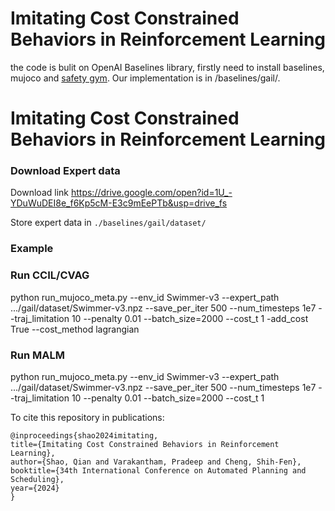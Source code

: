 # Imitating Cost Constrained Behaviors in Reinforcement Learning
the code is bulit on  OpenAI Baselines library, firstly need to install baselines, mujoco and [safety gym](https://github.com/openai/safety-gym).
Our implementation is in /baselines/gail/. 

#  Imitating Cost Constrained Behaviors in Reinforcement Learning

###  Download Expert data 
Download link https://drive.google.com/open?id=1U_-YDuWuDEI8e_f6Kp5cM-E3c9mEePTb&usp=drive_fs

Store expert data in `./baselines/gail/dataset/`


###  Example 

###  Run CCIL/CVAG
python run_mujoco_meta.py --env_id Swimmer-v3 --expert_path .../gail/dataset/Swimmer-v3.npz --save_per_iter 500 --num_timesteps 1e7 --traj_limitation 10 --penalty 0.01 --batch_size=2000 --cost_t 1 -add_cost True --cost_method lagrangian

 
###  Run MALM
python run_mujoco_meta.py --env_id Swimmer-v3 --expert_path .../gail/dataset/Swimmer-v3.npz --save_per_iter 500 --num_timesteps 1e7 --traj_limitation 10 --penalty 0.01 --batch_size=2000 --cost_t 1




To cite this repository in publications:

    @inproceedings{shao2024imitating,
    title={Imitating Cost Constrained Behaviors in Reinforcement Learning},
    author={Shao, Qian and Varakantham, Pradeep and Cheng, Shih-Fen},
    booktitle={34th International Conference on Automated Planning and Scheduling},
    year={2024}
    }
